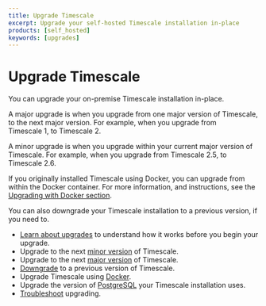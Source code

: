 ```yaml
---
title: Upgrade Timescale
excerpt: Upgrade your self-hosted Timescale installation in-place
products: [self_hosted]
keywords: [upgrades]
---
```


# Upgrade Timescale

You can upgrade your on-premise Timescale installation in-place.

A major upgrade is when you upgrade from one major version of Timescale, to
the next major version. For example, when you upgrade from Timescale&nbsp;1,
to Timescale&nbsp;2.

A minor upgrade is when you upgrade within your current major version of
Timescale. For example, when you upgrade from Timescale&nbsp;2.5, to
Timescale&nbsp;2.6.

If you originally installed Timescale using Docker, you can upgrade from
within the Docker container. For more information, and instructions, see the
[Upgrading with Docker section][upgrade-docker].

You can also downgrade your Timescale installation to a previous version, if
you need to.

*   [Learn about upgrades][about-upgrades] to understand how it works
    before you begin your upgrade.
*   Upgrade to the next [minor version][upgrade-minor] of Timescale.
*   Upgrade to the next [major version][upgrade-major] of Timescale.
*   [Downgrade][downgrade] to a previous version of Timescale.
*   Upgrade Timescale using [Docker][upgrade-docker].
*   Upgrade the version of [PostgreSQL][upgrade-pg] your Timescale
    installation uses.
*   [Troubleshoot][upgrade-tshoot] upgrading.


[about-upgrades]: /self-hosted/:currentVersion:/upgrades/about-upgrades/
[downgrade]: /self-hosted/:currentVersion:/upgrades/downgrade/
[upgrade-docker]: /self-hosted/:currentVersion:/upgrades/upgrade-docker/
[upgrade-major]: /self-hosted/:currentVersion:/upgrades/major-upgrade/
[upgrade-minor]: /self-hosted/:currentVersion:/upgrades/minor-upgrade/
[upgrade-pg]: /self-hosted/:currentVersion:/upgrades/upgrade-pg/
[upgrade-tshoot]: /self-hosted/:currentVersion:/upgrades/troubleshooting/
